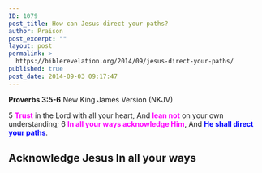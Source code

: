 ```yaml
---
ID: 1079
post_title: How can Jesus direct your paths?
author: Praison
post_excerpt: ""
layout: post
permalink: >
  https://biblerevelation.org/2014/09/jesus-direct-your-paths/
published: true
post_date: 2014-09-03 09:17:47
---
```

<strong>Proverbs 3:5-6</strong>
New King James Version (NKJV)

5 <span style="color: #ff00ff;"><strong>Trust</strong> </span>in the Lord with all your heart,
And <span style="color: #ff00ff;"><strong>lean not</strong></span> on your own understanding;
6 <span style="color: #ff00ff;"><strong>In all your ways acknowledge Him</strong></span>,
And <strong><span style="color: #0000ff;">He shall direct your paths</span></strong>.
<h2>Acknowledge Jesus In all your ways</h2>